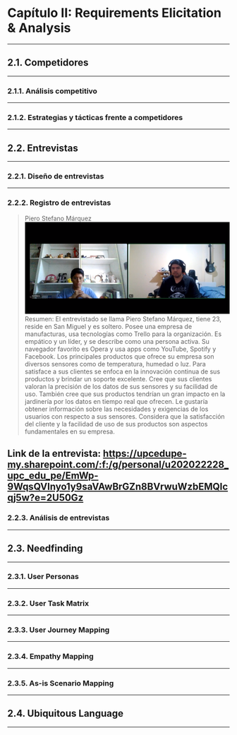 # Capítulo II: Requirements Elicitation & Analysis
---
## 2.1. Competidores
---
### 2.1.1. Análisis competitivo
---
### 2.1.2. Estrategias y tácticas frente a competidores
---
## 2.2. Entrevistas
---
### 2.2.1. Diseño de entrevistas
---
### 2.2.2. Registro de entrevistas
>Piero Stefano Márquez
![Entrevista-Proveedor](./assets/2.2.2.Registro-Entrevista-Pedro/Entrevista-Proveedor.png)
Resumen: El entrevistado se llama Piero Stefano Márquez, tiene 23, reside en San Miguel y es soltero. Posee una empresa de manufacturas, usa tecnologías como Trello para la organización. Es empático y un líder, y se describe como una persona activa. Su navegador favorito es Opera y usa apps como YouTube, Spotify y Facebook. Los principales productos que ofrece su empresa son diversos sensores como de temperatura, humedad o luz. Para satisface a sus clientes se enfoca en la innovación continua de sus productos y brindar un soporte excelente. Cree que sus clientes valoran la precisión de los datos de sus sensores y su facilidad de uso. También cree que sus productos tendrían un gran impacto en la jardinería por los datos en tiempo real que ofrecen. Le gustaría obtener información sobre las necesidades y exigencias de los usuarios con respecto a sus sensores. Considera que la satisfacción del cliente y la facilidad de uso de sus productos son aspectos fundamentales en su empresa.

Link de la entrevista:
https://upcedupe-my.sharepoint.com/:f:/g/personal/u202022228_upc_edu_pe/EmWp-9WqsQVInyo1y9saVAwBrGZn8BVrwuWzbEMQIcqj5w?e=2U50Gz
---
### 2.2.3. Análisis de entrevistas
---
## 2.3. Needfinding
---
### 2.3.1. User Personas
---
### 2.3.2. User Task Matrix
---
### 2.3.3. User Journey Mapping
---
### 2.3.4. Empathy Mapping
---
### 2.3.5. As-is Scenario Mapping
---
## 2.4. Ubiquitous Language
---